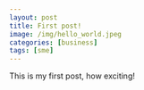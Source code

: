```yaml
---
layout: post
title: First post!
image: /img/hello_world.jpeg
categories: [business]
tags: [sme]
---
```


This is my first post, how exciting!
